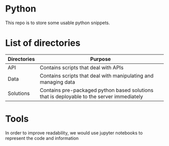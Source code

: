 # Python

This repo is to store some usable python snippets.

# List of directories

| Directories   | Purpose       |
| ------------- | ------------- |
| API | Contains scripts that deal with APIs
| Data | Contains scripts that deal with manipulating and managing data |
| Solutions | Contains pre-packaged python based solutions that is deployable to the server immediately |

# Tools

In order to improve readability, we would use jupyter notebooks to represent the code and information
